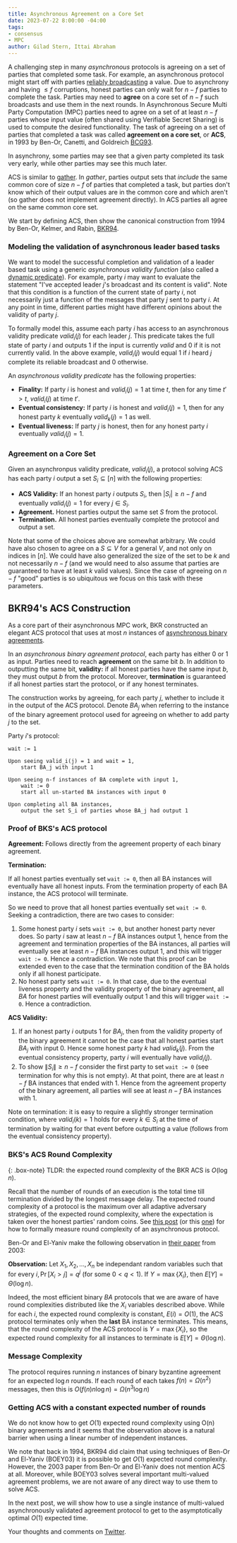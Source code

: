 ```yaml
---
title: Asynchronous Agreement on a Core Set
date: 2023-07-22 8:00:00 -04:00
tags:
- consensus
- MPC
author: Gilad Stern, Ittai Abraham
---
```


A challenging step in many *asynchronous* protocols is agreeing on a set of parties that completed some task. For example, an asynchronous protocol might start off with parties [reliably broadcasting](https://decentralizedthoughts.github.io/2020-09-19-living-with-asynchrony-brachas-reliable-broadcast/) a value. Due to asynchrony and having $\leq f$ corruptions, honest parties can only wait for $n-f$ parties to complete the task.
Parties may need to **agree** on a core set of $n-f$ such broadcasts and use them in the next rounds. In Asynchronous Secure Multi Party Computation (MPC) parties need to agree on a set of at least $n-f$ parties whose input value (often shared using Verifiable Secret Sharing) is used to compute the desired functionality. The task of agreeing on a set of parties that completed a task was called **agreement on a core set**, or **ACS**, in 1993 by Ben-Or, Canetti, and Goldreich [BCG93](https://dl.acm.org/doi/pdf/10.1145/167088.167109).
 
In asynchrony, some parties may see that a given party completed its task very early, while other parties may see this much later.  

ACS is similar to [gather](https://decentralizedthoughts.github.io/2021-03-26-living-with-asynchrony-the-gather-protocol/). In *gather*, parties output sets that *include* the same common core of size $n-f$ of parties that completed a task, but parties don't know which of their output values are in the common core and which aren't (so gather does not implement agreement directly). In ACS parties all agree on the same common core set.

We start by defining ACS, then show the canonical construction from 1994 by Ben-Or, Kelmer, and Rabin, [BKR94](https://dl.acm.org/doi/pdf/10.1145/197917.198088).

### Modeling the validation of asynchronous leader based tasks

We want to model the successful completion and validation of a leader based task using a generic *asynchronous validity function* (also called a [dynamic predicate](https://dl.acm.org/doi/pdf/10.1145/197917.198088)). For example, party $i$ may want to evaluate the statement "I've accepted leader $j$'s broadcast and its content is valid". Note that this condition is a function of the current state of party $i$, not necessarily just a function of the messages that party $j$ sent to party $i$. At any point in time, different parties might have different opinions about the validity of party $j$. 

To formally model this, assume each party $i$ has access to an asynchronous validity predicate $valid_i(j)$ for each leader $j$. This predicate takes the full state of party $i$ and outputs $1$ if the input is currently *valid* and $0$ if it is not currently valid. In the above example, $valid_i(j)$ would equal $1$ if $i$ heard $j$ complete its reliable broadcast and $0$ otherwise.

An *asynchronous validity predicate* has the following properties:

* **Finality:** If party $i$ is honest and $valid_i(j)=1$ at time $t$, then for any time $t'>t$, $valid_i(j)$ at time $t'$.
* **Eventual consistency:** If party $i$ is honest and $valid_i(j)=1$, then for any honest party $k$ eventually $valid_k(j)=1$ as well.
* **Eventual liveness:** If party $j$ is honest, then for any honest party $i$ eventually $valid_i(j)=1$.

### Agreement on a Core Set

Given an asynchronpus validity predicate, $valid_i(j)$, a protocol solving ACS has each party $i$ output a set $S_i \subseteq [n]$ with the following properties:

* **ACS Validity:** If an honest party $i$ outputs $S_i$, then $\left|S_i\right|\geq n-f$ and eventually $valid_i(j)=1$ for every $j\in S_i$.
* **Agreement.** Honest parties output the same set $S$ from the protocol.
* **Termination.** All honest parties eventually complete the protocol and output a set.


Note that some of the choices above are somewhat arbitrary. We could have also chosen to agree on a $S\subseteq V$ for a general $V$, and not only on indices in $[n]$. We could have also generalized the size of the set to be $k$ and not necessarily $n-f$ (and we would need to also assume that parties are guaranteed to have at least $k$ valid values). Since the case of agreeing on $n-f$ "good" parties is so ubiquitous we focus on this task with these parameters.

## BKR94's ACS Construction

As a core part of their asynchronous MPC work, BKR constructed an elegant ACS protocol that uses at most $n$ instances of [asynchronous binary agreements](https://decentralizedthoughts.github.io/2022-04-05-aa-part-five-ABBA/).

In an *asynchronous binary agreement protocol*, each party has either $0$ or $1$ as input. Parties need to reach **agreement** on the same bit $b$. In addition to outputting the same bit, **validity:** if all honest parties have the same input $b$, they must output $b$ from the protocol. Moreover, **termination** is guaranteed if all honest parties start the protocol, or if any honest terminates.

The construction works by agreeing, for each party $j$, whether to include it in the output of the ACS protocol. Denote $BA_j$ when referring to the instance of the binary agreement protocol used for agreeing on whether to add party $j$ to the set. 

Party $i$'s protocol:

```
wait := 1

Upon seeing valid_i(j) = 1 and wait = 1, 
    start BA_j with input 1

Upon seeing n-f instances of BA complete with input 1,
    wait := 0
    start all un-started BA instances with input 0
    
Upon completing all BA instances,
    output the set S_i of parties whose BA_j had output 1
```

### Proof of BKS's ACS protocol

**Agreement:** Follows directly from the agreement property of each binary agreement.

**Termination:**

If all honest parties eventually set ```wait := 0```, then all BA instances will eventually have all honest inputs. From the termination property of each BA instance, the ACS protocol will terminate.

So we need to prove that all honest parties eventually set ```wait := 0```. Seeking a contradiction, there are two cases to consider:

1. Some honest party $i$ sets ```wait := 0```, but another honest party never does. So party $i$ saw at least $n-f$ BA instances output 1, hence from the agreement and termination properties of the BA instances, all parties will eventually see at least $n-f$ BA instances output 1, and this will trigger ```wait := 0```. Hence a contradiction. 
We note that this proof can be extended even to the case that the termination condition of the BA holds only if all honest participate.
3. No honest party sets ```wait := 0```. In that case, due to the eventual liveness property and the validity property of the binary agreement, all $BA$ for honest parties will eventually output 1 and this will trigger ```wait := 0```. Hence a contradiction. 

**ACS Validity:**

1. If an honest party $i$ outputs $1$ for $BA_j$, then from the validity property of the binary agreement it cannot be the case that all honest parties start $BA_j$ with input 0. Hence some honest party $k$ had $valid_k(j)$. From the eventual consistency property, party $i$ will eventually have $valid_i(j)$.
2. To show $\|S_i\| \geq n-f$ consider the first party to set ```wait := 0``` (see termination for why this is not empty). At that point, there are at least $n-f$ BA instances that ended with 1. Hence from the agreement property of the binary agreement, all parties will see at least $n-f$ BA instances with 1.

Note on termination: it is easy to require a slightly stronger termination condition, where $valid_i(k)=1$ holds for every $k\in S_i$ at the time of termination by waiting for that event before outputting a value (follows from the eventual consistency property).

### BKS's ACS Round Complexity

{: .box-note}
TLDR: the expected round complexity of the BKR ACS is $O(\log n)$.

Recall that the number of rounds of an execution is the total time till termination divided by the longest message delay. The expected round complexity of a protocol is the maximum over all adaptive adversary strategies, of the expected round complexity, where the expectation is taken over the honest parties' random coins. See [this post](https://decentralizedthoughts.github.io/2021-09-29-the-round-complexity-of-reliable-broadcast/) (or this [one](https://decentralizedthoughts.github.io/2022-03-30-asynchronous-agreement-part-one-defining-the-problem/)) for how to formally measure round complexity of an asynchronous protocol.


Ben-Or and El-Yaniv make the following observation in [their paper](https://csaws.cs.technion.ac.il/~rani/papers/interactive-consistency.pdf) from 2003:

**Observation:** Let $X_1,X_2,\dots,X_n$ be independant random variables such that for every $i, \Pr[X_i > j] =q^j$ (for some $0<q<1$). If $Y=\max\{X_i\}$, then $E[Y]= \Theta(\log n)$.

Indeed, the most efficient binary $BA$ protocols that we are aware of have round complexities distributed like the $X_i$ variables described above. While for each $i$, the expected round complexity is constant, $E(i)=O(1)$, the ACS protocol terminates only when the **last** BA instance terminates. This means, that the round complexity of the ACS protocol is $Y=\max\{X_i\}$, so the expected round complexity for all instances to terminate is $E[Y]= \Theta(\log n)$.

### Message Complexity

The protocol requires running $n$ instances of binary byzantine agreement for an expected $\log n$ rounds. If each round of each takes $f(n) = \Omega(n^2)$ messages, then this is $O(f(n) n \log n) = \Omega(n^3 \log n)$

### Getting ACS with a constant expected number of rounds

We do not know how to get $O(1)$ expected round complexity using O(n) binary agreements and it seems that the observation above is a natural barrier when using a linear number of independent instances.

We note that back in 1994, BKR94 did claim that using techniques of Ben-Or and El-Yaniv (BOEY03) it is possible to get $O(1)$ expected round complexity. However, the 2003 paper from Ben-Or and El-Yaniv does not mention ACS at all. Moreover,  while BOEY03 solves several important multi-valued agreement problems, we are not aware of any direct way to use them to solve ACS.

In the next post, we will show how to use a single instance of multi-valued asynchronously validated agreement protocol to get to the asymptotically optimal $O(1)$ expected time.

Your thoughts and comments on [Twitter]().


